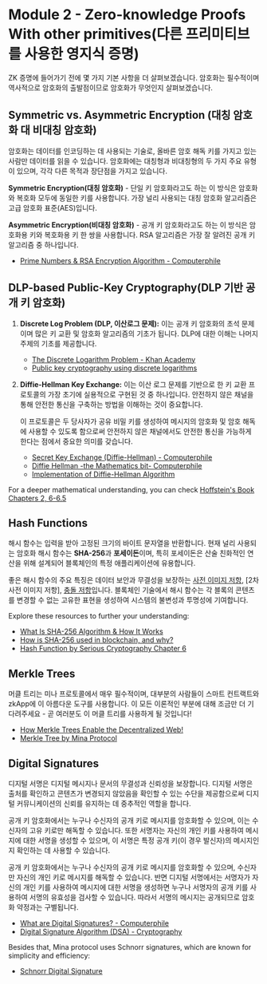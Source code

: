 # Module 2 - Zero-knowledge Proofs With other primitives(다른 프리미티브를 사용한 영지식 증명)

ZK 증명에 들어가기 전에 몇 가지 기본 사항을 더 살펴보겠습니다. 암호화는 필수적이며 역사적으로 암호화의 출발점이므로 암호화가 무엇인지 살펴보겠습니다.

## Symmetric vs. Asymmetric Encryption (대칭 암호화 대 비대칭 암호화)

암호화는 데이터를 인코딩하는 데 사용되는 기술로, 올바른 암호 해독 키를 가지고 있는 사람만 데이터를 읽을 수 있습니다. 암호화에는 대칭형과 비대칭형의 두 가지 주요 유형이 있으며, 각각 다른 목적과 장단점을 가지고 있습니다.

**Symmetric Encryption(대칭 암호화)** - 단일 키 암호화라고도 하는 이 방식은 암호화와 복호화 모두에 동일한 키를 사용합니다. 가장 널리 사용되는 대칭 암호화 알고리즘은 고급 암호화 표준(AES)입니다.

**Asymmetric Encryption(비대칭 암호화)** - 공개 키 암호화라고도 하는 이 방식은 암호화용 키와 복호화용 키 한 쌍을 사용합니다. RSA 알고리즘은 가장 잘 알려진 공개 키 알고리즘 중 하나입니다.

- [Prime Numbers & RSA Encryption Algorithm - Computerphile](https://www.youtube.com/watch?v=JD72Ry60eP4)

## DLP-based Public-Key Cryptography(DLP 기반 공개 키 암호화)

1. **Discrete Log Problem (DLP, 이산로그 문제):** 이는 공개 키 암호화의 초석 문제이며 많은 키 교환 및 암호화 알고리즘의 기초가 됩니다. DLP에 대한 이해는 나머지 주제의 기초를 제공합니다.

   - [The Discrete Logarithm Problem - Khan Academy](https://youtu.be/SL7J8hPKEWY)
   - [Public key cryptography using discrete logarithms](https://www.di-mgt.com.au/public-key-crypto-discrete-logs-0.html)

2. **Diffie-Hellman Key Exchange:** 이는 이산 로그 문제를 기반으로 한 키 교환 프로토콜의 가장 초기에 실용적으로 구현된 것 중 하나입니다. 안전하지 않은 채널을 통해 안전한 통신을 구축하는 방법을 이해하는 것이 중요합니다.

   이 프로토콜은 두 당사자가 공유 비밀 키를 생성하여 메시지의 암호화 및 암호 해독에 사용할 수 있도록 함으로써 안전하지 않은 채널에서도 안전한 통신을 가능하게 한다는 점에서 중요한 의미를 갖습니다.

   - [Secret Key Exchange (Diffie-Hellman) - Computerphile ](https://www.youtube.com/watch?v=NmM9HA2MQGI)
   - [Diffie Hellman -the Mathematics bit- Computerphile](https://youtu.be/Yjrfm_oRO0w)
   - [Implementation of Diffie-Hellman Algorithm](https://www.geeksforgeeks.org/implementation-diffie-hellman-algorithm/)

For a deeper mathematical understanding, you can check [Hoffstein's Book Chapters 2, 6-6.5](https://books.google.com.ar/books/about/An_Introduction_to_Mathematical_Cryptogr.html?id=BHuTQgAACAAJ&source=kp_book_description&redir_esc=y)

## Hash Functions

해시 함수는 입력을 받아 고정된 크기의 바이트 문자열을 반환합니다. 현재 널리 사용되는 암호화 해시 함수는 **SHA-256**과 **포세이돈**이며, 특히 포세이돈은 산술 친화적인 연산을 위해 설계되어 블록체인의 특정 애플리케이션에 유용합니다.

좋은 해시 함수의 주요 특징은 데이터 보안과 무결성을 보장하는 [사전 이미지 저항](https://en.wikipedia.org/wiki/Preimage_attack), [2차 사전 이미지 저항], [충돌 저항](https://en.wikipedia.org/wiki/Collision_resistance)입니다. 블록체인 기술에서 해시 함수는 각 블록의 콘텐츠를 변경할 수 없는 고유한 표현을 생성하여 시스템의 불변성과 투명성에 기여합니다.

Explore these resources to further your understanding:

- [What Is SHA-256 Algorithm & How It Works](https://www.ssldragon.com/blog/sha-256-algorithm/)
- [How is SHA-256 used in blockchain, and why?](https://www.educative.io/answers/how-is-sha-256-used-in-blockchain-and-why)
- [Hash Function by Serious Cryptography Chapter 6](https://theswissbay.ch/pdf/Books/Computer%20science/Cryptography/SeriousCryptography.pdf)

## Merkle Trees

머클 트리는 미나 프로토콜에서 매우 필수적이며, 대부분의 사람들이 스마트 컨트랙트와 zkApp에 이 아름다운 도구를 사용합니다. 이 모든 이론적인 부분에 대해 조금만 더 기다려주세요 - 곧 여러분도 이 머클 트리를 사용하게 될 것입니다!

- [How Merkle Trees Enable the Decentralized Web! ](https://www.youtube.com/watch?v=3giNelTfeAk)
- [Merkle Tree by Mina Protocol](https://docs.minaprotocol.com/zkapps/o1js/merkle-tree)

## Digital Signatures

디지털 서명은 디지털 메시지나 문서의 무결성과 신뢰성을 보장합니다. 디지털 서명은 출처를 확인하고 콘텐츠가 변경되지 않았음을 확인할 수 있는 수단을 제공함으로써 디지털 커뮤니케이션의 신뢰를 유지하는 데 중추적인 역할을 합니다.

공개 키 암호화에서는 누구나 수신자의 공개 키로 메시지를 암호화할 수 있으며, 이는 수신자의 고유 키로만 해독할 수 있습니다. 또한 서명자는 자신의 개인 키를 사용하여 메시지에 대한 서명을 생성할 수 있으며, 이 서명은 특정 공개 키(이 경우 발신자)의 메시지인지 확인하는 데 사용할 수 있습니다.

공개 키 암호화에서는 누구나 수신자의 공개 키로 메시지를 암호화할 수 있으며, 수신자만 자신의 개인 키로 메시지를 해독할 수 있습니다. 반면 디지털 서명에서는 서명자가 자신의 개인 키를 사용하여 메시지에 대한 서명을 생성하면 누구나 서명자의 공개 키를 사용하여 서명의 유효성을 검사할 수 있습니다. 따라서 서명의 메시지는 공개되므로 암호화 약정과는 구별됩니다.

- [What are Digital Signatures? - Computerphile](https://www.youtube.com/watch?v=s22eJ1eVLTU)
- [Digital Signature Algorithm (DSA) - Cryptography ](https://www.youtube.com/watch?v=iS1nK4G6EtA)

Besides that, Mina protocol uses Schnorr signatures, which are known for simplicity and efficiency:

- [Schnorr Digital Signature](https://www.youtube.com/watch?v=r9hJiDrtukI)
